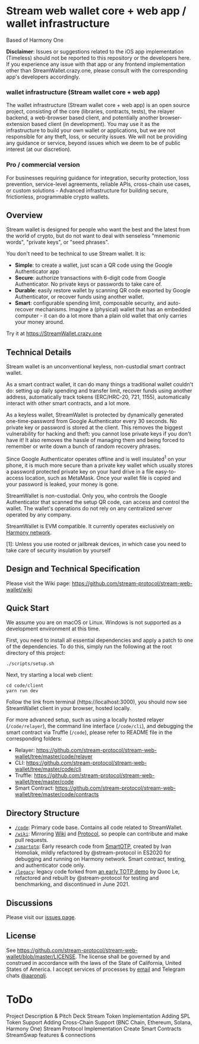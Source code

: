 # Stream web wallet core + web app / wallet infrastructure

Based of Harmony One

**Disclaimer**: Issues or suggestions related to the iOS app implementation (Timeless) should not be reported to this repository or the developers here. If you experience any issue with that app or any frontend implementation other than StreamWallet.crazy.one, please consult with the corresponding app's developers accordingly.  

### wallet infrastructure (Stream wallet core + web app)

The wallet infrastructure (Stream wallet core + web app) is an open source project, consisting of the core (libraries, contracts, tests), the relayer backend, a web-browser based client, and potentially another browser-extension based client (in development). You may use it as the infrastructure to build your own wallet or applications, but we are not responsible for any theft, loss, or security issues. We will not be providing any guidance or service, beyond issues which we deem to be of public interest (at our discretion).

### Pro / commercial version

For businesses requiring guidance for integration, security protection, loss prevention, service-level agreements, reliable APIs, cross-chain use cases, or custom solutions - Advanced infrastructure for building secure, frictionless, programmable crypto wallets. 

## Overview

Stream wallet is designed for people who want the best and the latest from the world of crypto, but do not want to deal with senseless "mnemonic words", "private keys", or "seed phrases". 

You don't need to be technical to use Stream wallet. It is:

- **Simple**: to create a wallet, just scan a QR code using the Google Authenticator app
- **Secure**: authorize transactions with 6-digit code from Google Authenticator. No private keys or passwords to take care of.
- **Durable**: easily restore wallet by scanning QR code exported by Google Authenticator, or recover funds using another wallet.
- **Smart**: configurable spending limit, composable security, and auto-recover mechanisms. Imagine a (physical) wallet that has an embedded computer - it can do a lot more than a plain old wallet that only carries your money around.   

Try it at https://StreamWallet.crazy.one

## Technical Details

Stream wallet is an unconventional keyless, non-custodial smart contract wallet. 

As a smart contract wallet, it can do many things a traditional wallet couldn't do: setting up daily spending and transfer limit, recover funds using another address, automatically track tokens (ERC/HRC-20, 721, 1155), automatically interact with other smart contracts, and a lot more. 

As a keyless wallet, StreamWallet is protected by dynamically generated one-time-password from Google Authenticator every 30 seconds. No private key or password is stored at the client. This removes the biggest vulnerability for hacking and theft: you cannot lose private keys if you don't have it! It also removes the hassle of managing them and being forced to remember or write down a bunch of random recovery phrases.

Since Google Authenticator operates offline and is well insulated<sup>1</sup> on your phone, it is much more secure than a private key wallet which usually stores a password protected private key on your hard drive in a file easy-to-access location, such as MetaMask. Once your wallet file is copied and your password is leaked, your money is gone.

StreamWallet is non-custodial. Only you, who controls the Google Authenticator that scanned the setup QR code, can access and control the wallet. The wallet's operations do not rely on any centralized server operated by any company.

StreamWallet is EVM compatible. It currently operates exclusively on [Harmony network](https://harmony.one).

[1]: Unless you use rooted or jailbreak devices, in which case you need to take care of security insulation by yourself

## Design and Technical Specification

Please visit the Wiki page: https://github.com/stream-protocol/stream-web-wallet/wiki

## Quick Start

We assume you are on macOS or Linux. Windows is not supported as a development environment at this time. 

First, you need to install all essential dependencies and apply a patch to one of the dependencies. To do this, simply run the following at the root directory of this project:

```
./scripts/setup.sh
```

Next, try starting a local web client:

```
cd code/client
yarn run dev
```

Follow the link from terminal (https://localhost:3000), you should now see StreamWallet client in your browser, hosted locally.  

For more advanced setup, such as using a locally hosted relayer (`/code/relayer`), the command line interface (`/code/cli`), and debugging the smart contract via Truffle (`/code`), please refer to README file in the corresponding folders:

- Relayer: https://github.com/stream-protocol/stream-web-wallet/tree/master/code/relayer
- CLI: https://github.com/stream-protocol/stream-web-wallet/tree/master/code/cli
- Truffle: https://github.com/stream-protocol/stream-web-wallet/tree/master/code
- Smart Contract: https://github.com/stream-protocol/stream-web-wallet/tree/master/code/contracts

## Directory Structure

- [`/code`](https://github.com/stream-protocol/stream-web-wallet/tree/master/code): Primary code base. Contains all code related to StreamWallet.
- [`/wiki`](https://github.com/stream-protocol/stream-web-wallet/tree/master/wiki): Mirroring [Wiki](https://github.com/stream-protocol/stream-web-wallet/wiki) and [Protocol](https://github.com/stream-protocol/stream-web-wallet/blob/master/wiki/protocol.pdf), so people can contribute and make pull requests. 
- [`/smartotp`](https://github.com/stream-protocol/stream-web-wallet/tree/master/smartotp): Early research code from [SmartOTP](https://github.com/ivan-homoliak-sutd/SmartOTPs), created by Ivan Homoliak, mildly refactored by @stream-protocol in ES2020 for debugging and running on Harmony network. Smart contract, testing, and authenticator code only.
- [`/legacy`](https://github.com/stream-protocol/stream-web-wallet/tree/master/legacy): legacy code forked from [an early TOTP demo](https://github.com/hashmesan/harmony-totp/tree/dd966f8ca74f084c38ed5a1aca10760e3e90eaf7) by Quoc Le, refactored and rebuilt by @stream-protocol for testing and benchmarking, and discontinued in June 2021.

## Discussions

Please visit our [issues page](https://github.com/stream-protocol/stream-web-wallet/issues).

## License

See https://github.com/stream-protocol/stream-web-wallet/blob/master/LICENSE. The license shall be governed by and construed in accordance with the laws of the State of California, United States of America. I accept services of processes by [email](mailto:legal@hiddenstate.xyz) and Telegram chats [@aaronqli](https://t.me/aaronqli).

# ToDo
Project Description & Pitch Deck
Stream Token Implementation
Adding SPL Token Support
Adding Cross-Chain Support (BNC Chain, Ethereum, Solana, Harmony One)
Stream Protocol Implementation
Create Smart Contracts
StreamSwap features & connections

